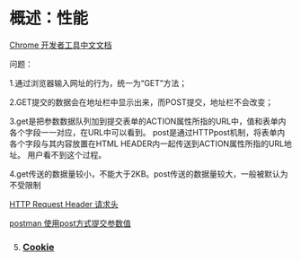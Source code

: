 
# 概述：性能

[Chrome 开发者工具中文文档](http://www.css88.com/doc/chrome-devtools/network-performance/resource-loading/)

问题：

1.通过浏览器输入网址的行为，统一为“GET”方法；

2.GET提交的数据会在地址栏中显示出来，而POST提交，地址栏不会改变；

3.get是把参数数据队列加到提交表单的ACTION属性所指的URL中，值和表单内各个字段一一对应，在URL中可以看到。
post是通过HTTPpost机制，将表单内各个字段与其内容放置在HTML HEADER内一起传送到ACTION属性所指的URL地址。
用户看不到这个过程。

4.get传送的数据量较小，不能大于2KB。post传送的数据量较大，一般被默认为不受限制

[HTTP Request Header 请求头](https://blog.csdn.net/lipeigang1109/article/details/59057525)

[postman 使用post方式提交参数值](https://www.cnblogs.com/haoxuanchen2014/p/7771459.html  )

5. ### [Cookie](https://developer.mozilla.org/zh-CN/docs/Web/HTTP/Cookies)


